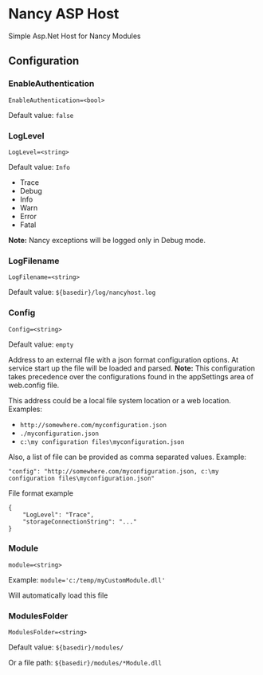 # Nancy ASP Host

Simple Asp.Net Host for Nancy Modules

## Configuration

### EnableAuthentication
`EnableAuthentication=<bool>`

Default value: `false`


### LogLevel
`LogLevel=<string>`

Default value: `Info`

* Trace
* Debug
* Info
* Warn
* Error
* Fatal

**Note:** Nancy exceptions will be logged only in Debug mode.


### LogFilename
`LogFilename=<string>`

Default value: `${basedir}/log/nancyhost.log`


### Config
`Config=<string>`

Default value: `empty`


Address to an external file with a json format configuration options. At service start up the file will be loaded and parsed.
**Note:** This configuration takes precedence over the configurations found in the appSettings area of web.config file.

This address could be a local file system location or a web location. Examples:
* `http://somewhere.com/myconfiguration.json`
* `./myconfiguration.json`
* `c:\my configuration files\myconfiguration.json`


Also, a list of file can be provided as comma separated values. Example: 

```
"config": "http://somewhere.com/myconfiguration.json, c:\my configuration files\myconfiguration.json"
```

File format example
```
{
    "LogLevel": "Trace",
    "storageConnectionString": "..."
}
```


### Module
`module=<string>`

Example:
`module='c:/temp/myCustomModule.dll'`

Will automatically load this file



### ModulesFolder
`ModulesFolder=<string>`

Default value: `${basedir}/modules/`

Or a file path: `${basedir}/modules/*Module.dll`



